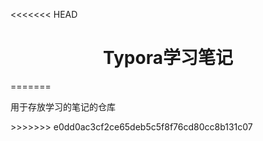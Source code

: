<<<<<<< HEAD
<div align="center">
    <h1>Typora学习笔记</h1>
</div>





=======
<div>
  <p>用于存放学习的笔记的仓库</p>
</div>
>>>>>>> e0dd0ac3cf2ce65deb5c5f8f76cd80cc8b131c07
